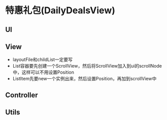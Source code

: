 # 特惠礼包(DailyDealsView)
## UI

## View
+ layoutFile和childList一定要写
+ List容器要先创建一个ScrollView，然后将ScrollView加入到ui的scrollNode中，这样可以不用设置Position
+ ListItem先要new一个实例出来，然后设置Position，再加到scrollView中
## Controller

## Utils

